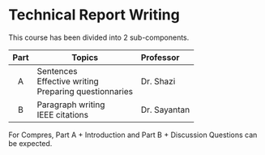 # Technical Report Writing

This course has been divided into 2 sub-components.

| Part | Topics                                                       | Professor    |
| :--: | ------------------------------------------------------------ | :----------- |
|  A   | Sentences<br />Effective writing<br />Preparing questionnaries | Dr. Shazi    |
|  B   | Paragraph writing<br />IEEE citations                        | Dr. Sayantan |

For Compres, Part A + Introduction and Part B + Discussion Questions can be expected.

